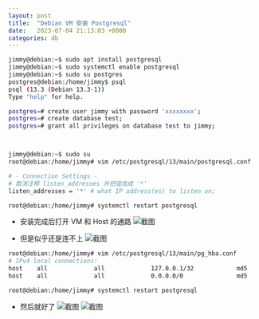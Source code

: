 ```yaml
---
layout: post
title:  "Debian VM 安装 Postgresql"
date:   2023-07-04 21:13:03 +0800
categories: db
---
```


```bash
jimmy@debian:~$ sudo apt install postgresql
jimmy@debian:~$ sudo systemctl enable postgresql
jimmy@debian:~$ sudo su postgres
postgres@debian:/home/jimmy$ psql
psql (13.3 (Debian 13.3-1))
Type "help" for help.

postgres=# create user jimmy with password 'xxxxxxxx';
postgres=# create database test;
postgres=# grant all privileges on database test to jimmy;



jimmy@debian:~$ sudo su
root@debian:/home/jimmy# vim /etc/postgresql/13/main/postgresql.conf

# - Connection Settings -
# 取消注释 listen_addresses 并把值改成 '*'
listen_addresses = '*' # what IP address(es) to listen on;

root@debian:/home/jimmy# systemctl restart postgresql
```

- 安装完成后打开 VM 和 Host 的通路
![截图]({{site.url}}/assets/db/0.png)

- 但是似乎还是连不上
![截图]({{site.url}}/assets/db/1.png)

```bash
root@debian:/home/jimmy# vim /etc/postgresql/13/main/pg_hba.conf
# IPv4 local connections:
host    all             all             127.0.0.1/32            md5
host    all             all             0.0.0.0/0               md5

root@debian:/home/jimmy# systemctl restart postgresql
```

- 然后就好了
![截图]({{site.url}}/assets/db/2.png)
![截图]({{site.url}}/assets/db/3.png)
